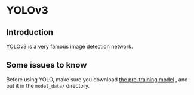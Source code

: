 # YOLOv3

## Introduction

[YOLOv3](https://github.com/qqwweee/keras-yolo3) is a very famous image detection network.

## Some issues to know

Before using YOLO, make sure you download [the pre-training model](https://fanhuaai-my.sharepoint.cn/:u:/g/personal/dongshuo_giai_tech/EeuZ4yqPRalMj9TQeUCMSMEBNqCJou8JgSF-Z5fmeXz4cg?e=cPUqJ6) , and put it in the `model_data/` directory.